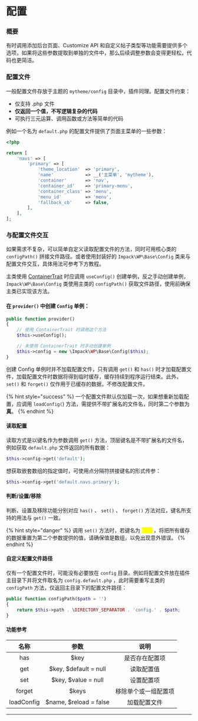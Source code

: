 # 配置

### 概要

有时调用添加后台页面、Customize API 和自定义帖子类型等功能需要提供多个选项，如果将这些参数提取到单独的文件中，那么后续调整参数会变得更轻松，代码也更简洁。

### 配置文件

一般配置文件存放于主题的 `mytheme/config` 目录中，插件同理。配置文件约束：

* 仅支持 .php 文件
* **仅返回一个值，不写逻辑复杂的代码**
* 可执行三元运算、调用函数或方法等简单的代码

例如一个名为 `default.php` 的配置文件提供了页面主菜单的一些参数：

```php
<?php

return [
    'navs' => [
        'primary' => [
            'theme_location'  => 'primary',
            'name'            => __('主菜单', 'mytheme'),
            'container'       => 'nav',
            'container_id'    => 'primary-menu',
            'container_class' => 'menu',
            'menu_id'         => 'menu',
            'fallback_cb'     => false,
        ],
    ],
];
```

### 与配置文件交互

如果需求不复杂，可以简单自定义读取配置文件的方法，同时可用核心类的 `configPath()` 拼接文件路径。或者使用封装好的 `Impack\WP\Base\Config` 类来与配置文件交互，具体用法可参考下方教程。

主类使用 [ContainerTrait](kuo-zhan.md#dan-li-rong-qi) 时应调用 `useConfig()` 创建单例，反之手动创建单例，`Impack\WP\Base\Config` 类使用主类的 `configPath()` 获取文件路径，使用前确保主类已实现该方法。

#### **在 `provider()` 中创建 `Config` 单例**：

```php
public function provider()
{
    // 使用 ContainerTrait 时调用这个方法
    $this->useConfig();

    // 未使用 ContainerTrait 时手动创建单例
    $this->config = new \Impack\WP\Base\Config($this);
}
```

创建 Config 单例时并不加载配置文件，只有调用 `get()` 和 `has()` 时才加载配置文件，加载配置文件时数据将得到临时缓存，缓存持续到程序运行结束。此外，`set()` 和 `forget()` 仅作用于已缓存的数据，不修改配置文件。

{% hint style="success" %}
一个配置文件默认仅加载一次，如果想重新加载配置，应调用 `loadConfig(`) 方法，需提供不带扩展名的文件名，同时第二个参数为**真**。
{% endhint %}

#### **读取配置**

读取方式是以键名作为参数调用 `get()` 方法，顶层键名是不带扩展名的文件名，例如获取 `default.php` 文件返回的所有数据：

```php
$this->config->get('default');
```

想获取嵌套数组的指定值时，可使用点分隔符拼接键名的形式传参：

```php
$this->config->get('default.navs.primary');
```

#### **判断/设置/移除**

判断、设置及移除功能分别对应 `has()` 、 `set()` 、 `forget()` 方法对应，键名所支持的用法与 `get()` 一致。

{% hint style="danger" %}
调用 `set()` 方法时，若键名为 <mark style="color:yellow;">`null`</mark> ，将把所有缓存的数据重置为第二个参数提供的值，请确保值是数组，以免出现意外错误。&#x20;
{% endhint %}

#### 自定义配置文件路径

仅有一个配置文件时，可能没有必要放在 `config` 目录。例如将配置文件放在插件主目录下并将文件取名为 `config.default.php` ，此时需要重写主类的 `configPath` 方法，仅返回主目录下的配置文件路径：

```php
public function configPath($path = '')
{
    return $this->path . \DIRECTORY_SEPARATOR . 'config.' . $path;
}
```

#### 功能参考

|     名称     |           参数           |     说明     |
| :--------: | :--------------------: | :--------: |
|     has    |          $key          |   是否存在配置项  |
|     get    |  $key, $default = null |    读取配置值   |
|     set    |   $key, $value = null  |    设置配置项   |
|   forget   |          $keys         | 移除单个或一组配置项 |
| loadConfig | $name, $reload = false |   加载配置文件   |

****
